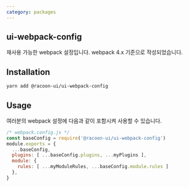 ```yaml
---
category: packages
---
```


## ui-webpack-config

재사용 가능한 webpack 설정입니다. webpack 4.x 기준으로 작성되었습니다.

## Installation

```sh
yarn add @racoon-ui/ui-webpack-config
```

## Usage

여러분의 webpack 설정에 다음과 같이 포함시켜 사용할 수 있습니다.

```js
/* webpack.config.js */
const baseConfig = require('@racoon-ui/ui-webpack-config')
module.exports = {
  ...baseConfig,
  plugins: [ ...baseConfig.plugins, ...myPlugins ],
  module: {
    rules: [ ...myModuleRules, ...baseConfig.module.rules ]
  },
}
```
